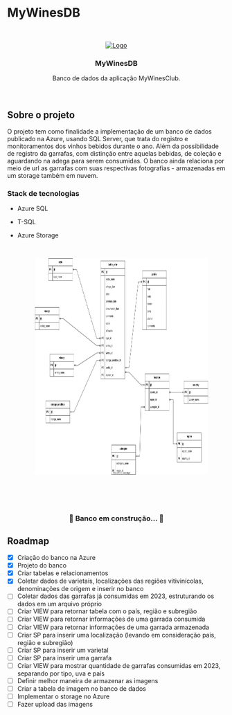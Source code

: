 # MyWinesDB


<!-- PROJECT LOGO -->
<br />
<p align="center">
  <a href="https://github.com/tiagoASF/BudgetAppAPI">
    <img
src="https://user-images.githubusercontent.com/37958485/229240973-bffc65ff-86c0-4e20-8da8-dfa2a06ac587.png" alt="Logo" width="440" height="250">
  </a>

  <h3 align="center">MyWinesDB</h3>

  <p align="center">
    Banco de dados da aplicação MyWinesClub.
    <br />
	<br />
	<br />
	

	
<!-- ABOUT THE PROJECT -->
## Sobre o projeto

<!--[![Product Name Screen Shot][product-screenshot]](https://example.com)-->

O projeto tem como finalidade a implementação de um banco de dados publicado na Azure, usando SQL Server, que trata do registro e monitoramentos dos vinhos bebidos durante o ano. Além da possibilidade de registro da garrafas, com distinção entre aquelas bebidas, de coleção e aguardando na adega para serem consumidas. O banco ainda relaciona por meio de url as garrafas com suas respectivas fotografias - armazenadas em um storage também em nuvem.


### Stack de tecnologias

* Azure SQL
* T-SQL
* Azure Storage

	<br />
	
	<figure style="align-items:center;">
		<img src="https://github.com/tiagoASF/mywinesDB/blob/main/docs/mywinesDB.svg" alt="Logo" width="700" height="500">
	</figure>

<br />
<br />
<br />
	
	
<h3 align="center"> 
	🚧  Banco em construção...  🚧
</h3>

<!-- ROADMAP -->
## Roadmap
- [X] Criação do banco na Azure
- [X] Projeto do banco
- [X] Criar tabelas e relacionamentos
- [X] Coletar dados de varietais, localizações das regiões vitivinícolas, denominações de origem e inserir no banco
- [ ] Coletar dados das garrafas já consumidas em 2023, estruturando os dados em um arquivo próprio
- [ ] Criar VIEW para retornar tabela com o país, região e subregião
- [ ] Criar VIEW para retornar informações de uma garrada consumida
- [ ] Criar VIEW para retornar informações de uma garrada armazenada
- [ ] Criar SP para inserir uma localização (levando em consideração país, região e subregião)
- [ ] Criar SP para inserir um varietal
- [ ] Criar SP para inserir uma garrafa
- [ ] Criar VIEW para mostrar quantidade de garrafas consumidas em 2023, separando por tipo, uva e país
- [ ] Definir melhor maneira de armazenar as imagens
- [ ] Criar a tabela de imagem no banco de dados 
- [ ] Implementar o storage no Azure
- [ ] Fazer upload das imagens
